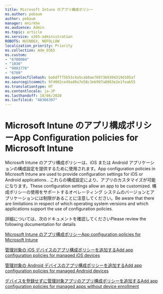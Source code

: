 ```yaml
---
title: Microsoft Intune のアプリ構成ポリシー
ms.author: pebaum
author: pebaum
manager: mnirkhe
ms.audience: Admin
ms.topic: article
ms.service: o365-administration
ROBOTS: NOINDEX, NOFOLLOW
localization_priority: Priority
ms.collection: Adm_O365
ms.custom:
- "6700004"
- "1030"
- "9003770"
- "6709"
ms.openlocfilehash: babdff75b53c4a5cab0ae7697369304319d105af
ms.sourcegitcommit: 9fd002ce49ad9a7e58c3eb997a8063e2e1feab55
ms.translationtype: HT
ms.contentlocale: ja-JP
ms.lasthandoff: 10/06/2020
ms.locfileid: "48366397"
---
```

# <a name="app-configuration-policies-for-microsoft-intune"></a><span data-ttu-id="340cd-102">Microsoft Intune のアプリ構成ポリシー</span><span class="sxs-lookup"><span data-stu-id="340cd-102">App Configuration policies for Microsoft Intune</span></span>

<span data-ttu-id="340cd-103">Microsoft Intune のアプリ構成ポリシーは、iOS または Android アプリケーションの構成設定を提供するために使用されます。</span><span class="sxs-lookup"><span data-stu-id="340cd-103">App configuration policies in Microsoft Intune are used to provide configuration settings for iOS or Android applications..</span></span> <span data-ttu-id="340cd-104">これらの構成設定により、アプリのカスタマイズが可能になります。</span><span class="sxs-lookup"><span data-stu-id="340cd-104">These configuration settings allow an app to be customized.</span></span> <span data-ttu-id="340cd-105">構成ポリシーの使用をサポートするオペレーティング システムのバージョンとアプリケーションには制限があることに注意してください。</span><span class="sxs-lookup"><span data-stu-id="340cd-105">Be aware that there are limitations in respect of which operating system versions and which applications support the use of configuration policies.</span></span>

<span data-ttu-id="340cd-106">詳細については、次のドキュメントを確認してください</span><span class="sxs-lookup"><span data-stu-id="340cd-106">Please review the following documentation for details</span></span>

[<span data-ttu-id="340cd-107">Microsoft Intune のアプリ構成ポリシー</span><span class="sxs-lookup"><span data-stu-id="340cd-107">App configuration policies for Microsoft Intune</span></span>](https://docs.microsoft.com/intune/app-configuration-policies-overview)  

[<span data-ttu-id="340cd-108">管理対象の iOS デバイスのアプリ構成ポリシーを追加する</span><span class="sxs-lookup"><span data-stu-id="340cd-108">Add app configuration policies for managed iOS devices</span></span>](https://docs.microsoft.com/intune/app-configuration-policies-use-ios)  

[<span data-ttu-id="340cd-109">管理対象の Android デバイスのアプリ構成ポリシーを追加する</span><span class="sxs-lookup"><span data-stu-id="340cd-109">Add app configuration policies for managed Android devices</span></span>](https://docs.microsoft.com/intune/app-configuration-policies-use-android)

[<span data-ttu-id="340cd-110">デバイスを登録せずに管理対象アプリのアプリ構成ポリシーを追加する</span><span class="sxs-lookup"><span data-stu-id="340cd-110">Add app configuration policies for managed apps without device enrollment</span></span>](https://docs.microsoft.com/intune/app-configuration-policies-managed-app)
